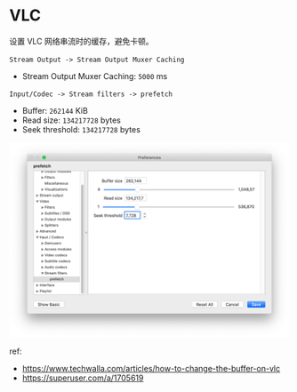 # VLC

设置 VLC 网络串流时的缓存，避免卡顿。

`Stream Output -> Stream Output Muxer Caching`

- Stream Output Muxer Caching: `5000` ms

`Input/Codec -> Stream filters -> prefetch`

- Buffer: `262144` KiB
- Read size: `134217728` bytes
- Seek threshold: `134217728` bytes

![vlc cache](vlc_cache.png)

ref:

- https://www.techwalla.com/articles/how-to-change-the-buffer-on-vlc
- https://superuser.com/a/1705619
